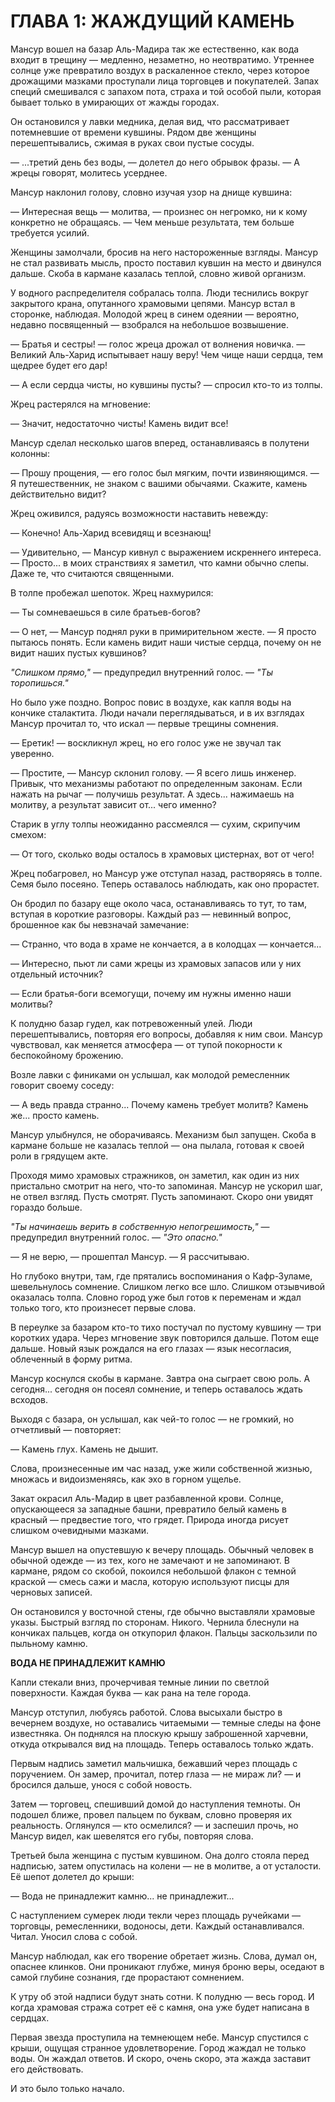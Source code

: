 # ГЛАВА 1: ЖАЖДУЩИЙ КАМЕНЬ

Мансур вошел на базар Аль-Мадира так же естественно, как вода входит в трещину — медленно, незаметно, но неотвратимо. Утреннее солнце уже превратило воздух в раскаленное стекло, через которое дрожащими мазками проступали лица торговцев и покупателей. Запах специй смешивался с запахом пота, страха и той особой пыли, которая бывает только в умирающих от жажды городах.

Он остановился у лавки медника, делая вид, что рассматривает потемневшие от времени кувшины. Рядом две женщины перешептывались, сжимая в руках свои пустые сосуды.

— ...третий день без воды, — долетел до него обрывок фразы. — А жрецы говорят, молитесь усерднее.

Мансур наклонил голову, словно изучая узор на днище кувшина:

— Интересная вещь — молитва, — произнес он негромко, ни к кому конкретно не обращаясь. — Чем меньше результата, тем больше требуется усилий.

Женщины замолчали, бросив на него настороженные взгляды. Мансур не стал развивать мысль, просто поставил кувшин на место и двинулся дальше. Скоба в кармане казалась теплой, словно живой организм.

У водного распределителя собралась толпа. Люди теснились вокруг закрытого крана, опутанного храмовыми цепями. Мансур встал в сторонке, наблюдая. Молодой жрец в синем одеянии — вероятно, недавно посвященный — взобрался на небольшое возвышение.

— Братья и сестры! — голос жреца дрожал от волнения новичка. — Великий Аль-Харид испытывает нашу веру! Чем чище наши сердца, тем щедрее будет его дар!

— А если сердца чисты, но кувшины пусты? — спросил кто-то из толпы.

Жрец растерялся на мгновение:

— Значит, недостаточно чисты! Камень видит все!

Мансур сделал несколько шагов вперед, останавливаясь в полутени колонны:

— Прошу прощения, — его голос был мягким, почти извиняющимся. — Я путешественник, не знаком с вашими обычаями. Скажите, камень действительно видит?

Жрец оживился, радуясь возможности наставить невежду:

— Конечно! Аль-Харид всевидящ и всезнающ!

— Удивительно, — Мансур кивнул с выражением искреннего интереса. — Просто... в моих странствиях я заметил, что камни обычно слепы. Даже те, что считаются священными.

В толпе пробежал шепоток. Жрец нахмурился:

— Ты сомневаешься в силе братьев-богов?

— О нет, — Мансур поднял руки в примирительном жесте. — Я просто пытаюсь понять. Если камень видит наши чистые сердца, почему он не видит наших пустых кувшинов?

_"Слишком прямо,"_ — предупредил внутренний голос. — _"Ты торопишься."_

Но было уже поздно. Вопрос повис в воздухе, как капля воды на кончике сталактита. Люди начали переглядываться, и в их взглядах Мансур прочитал то, что искал — первые трещины сомнения.

— Еретик! — воскликнул жрец, но его голос уже не звучал так уверенно.

— Простите, — Мансур склонил голову. — Я всего лишь инженер. Привык, что механизмы работают по определенным законам. Если нажать на рычаг — получишь результат. А здесь... нажимаешь на молитву, а результат зависит от... чего именно?

Старик в углу толпы неожиданно рассмеялся — сухим, скрипучим смехом:

— От того, сколько воды осталось в храмовых цистернах, вот от чего!

Жрец побагровел, но Мансур уже отступал назад, растворяясь в толпе. Семя было посеяно. Теперь оставалось наблюдать, как оно прорастет.

Он бродил по базару еще около часа, останавливаясь то тут, то там, вступая в короткие разговоры. Каждый раз — невинный вопрос, брошенное как бы невзначай замечание:

— Странно, что вода в храме не кончается, а в колодцах — кончается...

— Интересно, пьют ли сами жрецы из храмовых запасов или у них отдельный источник?

— Если братья-боги всемогущи, почему им нужны именно наши молитвы?

К полудню базар гудел, как потревоженный улей. Люди перешептывались, повторяя его вопросы, добавляя к ним свои. Мансур чувствовал, как меняется атмосфера — от тупой покорности к беспокойному брожению.

Возле лавки с финиками он услышал, как молодой ремесленник говорит своему соседу:

— А ведь правда странно... Почему камень требует молитв? Камень же... просто камень.

Мансур улыбнулся, не оборачиваясь. Механизм был запущен. Скоба в кармане больше не казалась теплой — она пылала, готовая к своей роли в грядущем акте.

Проходя мимо храмовых стражников, он заметил, как один из них пристально смотрит на него, что-то запоминая. Мансур не ускорил шаг, не отвел взгляд. Пусть смотрят. Пусть запоминают. Скоро они увидят гораздо больше.

_"Ты начинаешь верить в собственную непогрешимость,"_ — предупредил внутренний голос. — _"Это опасно."_

— Я не верю, — прошептал Мансур. — Я рассчитываю.

Но глубоко внутри, там, где прятались воспоминания о Кафр-Зуламе, шевельнулось сомнение. Слишком легко все шло. Слишком отзывчивой оказалась толпа. Словно город уже был готов к переменам и ждал только того, кто произнесет первые слова.

В переулке за базаром кто-то тихо постучал по пустому кувшину — три коротких удара. Через мгновение звук повторился дальше. Потом еще дальше. Новый язык рождался на его глазах — язык несогласия, облеченный в форму ритма.

Мансур коснулся скобы в кармане. Завтра она сыграет свою роль. А сегодня... сегодня он посеял сомнение, и теперь оставалось ждать всходов.

Выходя с базара, он услышал, как чей-то голос — не громкий, но отчетливый — повторяет:

— Камень глух. Камень не дышит.

Слова, произнесенные им час назад, уже жили собственной жизнью, множась и видоизменяясь, как эхо в горном ущелье.

Закат окрасил Аль-Мадир в цвет разбавленной крови. Солнце, опускающееся за западные башни, превратило белый камень в красный — предвестие того, что грядет. Природа иногда рисует слишком очевидными мазками.

Мансур вышел на опустевшую к вечеру площадь. Обычный человек в обычной одежде — из тех, кого не замечают и не запоминают. В кармане, рядом со скобой, покоился небольшой флакон с темной краской — смесь сажи и масла, которую используют писцы для черновых записей.

Он остановился у восточной стены, где обычно выставляли храмовые указы. Быстрый взгляд по сторонам. Никого. Чернила блеснули на кончиках пальцев, когда он откупорил флакон. Пальцы заскользили по пыльному камню.

**ВОДА НЕ ПРИНАДЛЕЖИТ КАМНЮ**

Капли стекали вниз, прочерчивая темные линии по светлой поверхности. Каждая буква — как рана на теле города.

Мансур отступил, любуясь работой. Слова высыхали быстро в вечернем воздухе, но оставались читаемыми — темные следы на фоне известняка. Он поднялся на плоскую крышу заброшенной харчевни, откуда открывался вид на площадь. Теперь оставалось только ждать.

Первым надпись заметил мальчишка, бежавший через площадь с поручением. Он замер, прочитал, потер глаза — не мираж ли? — и бросился дальше, унося с собой новость.

Затем — торговец, спешивший домой до наступления темноты. Он подошел ближе, провел пальцем по буквам, словно проверяя их реальность. Оглянулся — кто осмелился? — и заспешил прочь, но Мансур видел, как шевелятся его губы, повторяя слова.

Третьей была женщина с пустым кувшином. Она долго стояла перед надписью, затем опустилась на колени — не в молитве, а от усталости. Её шепот долетел до крыши:

— Вода не принадлежит камню... не принадлежит...

С наступлением сумерек люди текли через площадь ручейками — торговцы, ремесленники, водоносы, дети. Каждый останавливался. Читал. Уносил слова с собой.

Мансур наблюдал, как его творение обретает жизнь. Слова, думал он, опаснее клинков. Они проникают глубже, минуя броню веры, оседают в самой глубине сознания, где прорастают сомнением.

К утру об этой надписи будут знать сотни. К полудню — весь город. И когда храмовая стража сотрет её с камня, она уже будет написана в сердцах.

Первая звезда проступила на темнеющем небе. Мансур спустился с крыши, ощущая странное удовлетворение. Город жаждал не только воды. Он жаждал ответов. И скоро, очень скоро, эта жажда заставит его действовать.

И это было только начало.